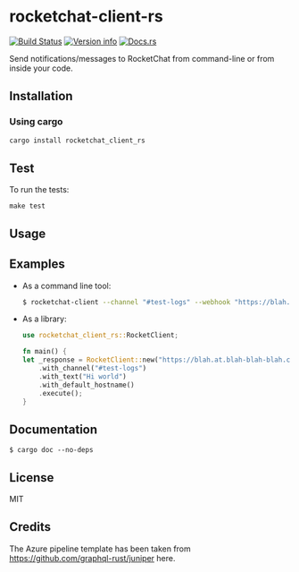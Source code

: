 # rocketchat-client-rs

[![Build Status](https://dev.azure.com/asrivascs/asrivascs/_apis/build/status/ansrivas.rocketchat-client-rs?branchName=master)](https://dev.azure.com/asrivascs/asrivascs/_build/latest?definitionId=2&branchName=master)
[![Version info](https://img.shields.io/crates/v/rocketchat_client_rs.svg)](https://crates.io/crates/rocketchat_client_rs)
[![Docs.rs](https://docs.rs/rocketchat_client_rs/badge.svg)](https://docs.rs/rocketchat_client_rs)


Send notifications/messages to RocketChat from command-line or from inside your code.

## Installation

### Using cargo

```bash
cargo install rocketchat_client_rs
```

## Test

To run the tests:

`make test`

## Usage

## Examples
- As a command line tool:
  ```bash
  $ rocketchat-client --channel "#test-logs" --webhook "https://blah.at.blah-blah-blah.com" --text "hi"
  ```

- As a library:
  ```rust
  use rocketchat_client_rs::RocketClient;

  fn main() {
  let _response = RocketClient::new("https://blah.at.blah-blah-blah.com")
      .with_channel("#test-logs")
      .with_text("Hi world")
      .with_default_hostname()
      .execute();
  }
  ```


## Documentation
  ```
  $ cargo doc --no-deps
  ```

## License
MIT

## Credits
The Azure pipeline template has been taken from https://github.com/graphql-rust/juniper here.
